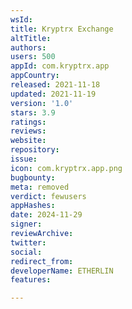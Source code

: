 ```yaml
---
wsId: 
title: Kryptrx Exchange
altTitle: 
authors: 
users: 500
appId: com.kryptrx.app
appCountry: 
released: 2021-11-18
updated: 2021-11-19
version: '1.0'
stars: 3.9
ratings: 
reviews: 
website: 
repository: 
issue: 
icon: com.kryptrx.app.png
bugbounty: 
meta: removed
verdict: fewusers
appHashes: 
date: 2024-11-29
signer: 
reviewArchive: 
twitter: 
social: 
redirect_from: 
developerName: ETHERLIN
features: 

---
```


